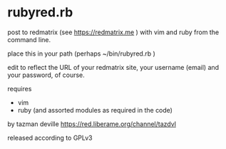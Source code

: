 # rubyred.rb

post to redmatrix (see https://redmatrix.me ) with vim and ruby from the command line.

place this in your path (perhaps ~/bin/rubyred.rb )

edit to reflect the URL of your redmatrix site, your username (email) and your password, of course.

requires
* vim
* ruby (and assorted modules as required in the code)

by tazman deville 
https://red.liberame.org/channel/tazdvl

released according to GPLv3
